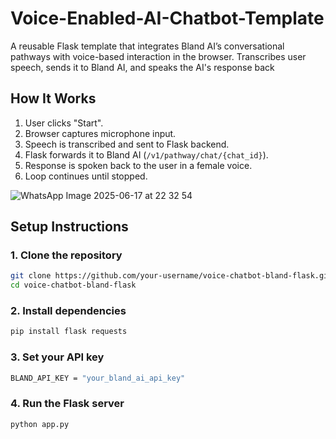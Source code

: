 # Voice-Enabled-AI-Chatbot-Template
A reusable Flask template that integrates Bland AI’s conversational pathways with voice-based interaction in the browser. Transcribes user speech, sends it to Bland AI, and speaks the AI's response back

## How It Works

1. User clicks "Start".
2. Browser captures microphone input.
3. Speech is transcribed and sent to Flask backend.
4. Flask forwards it to Bland AI (`/v1/pathway/chat/{chat_id}`).
5. Response is spoken back to the user in a female voice.
6. Loop continues until stopped.

![WhatsApp Image 2025-06-17 at 22 32 54](https://github.com/user-attachments/assets/5f3353eb-0743-4fbb-8b85-8d491fb79f9b)


## Setup Instructions

### 1. Clone the repository

```bash
git clone https://github.com/your-username/voice-chatbot-bland-flask.git
cd voice-chatbot-bland-flask
```

### 2. Install dependencies
```bash
pip install flask requests
```
### 3. Set your API key
```bash
BLAND_API_KEY = "your_bland_ai_api_key"
```

### 4. Run the Flask server
```bash
python app.py
```

